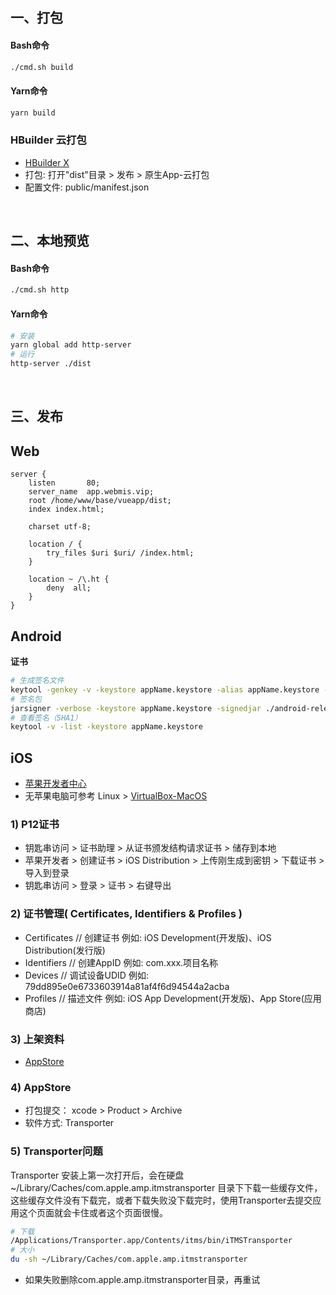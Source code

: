 ## 一、打包
#### Bash命令
```bash
./cmd.sh build
```
#### Yarn命令
```bash
yarn build
```
### HBuilder 云打包
- [HBuilder X](https://www.dcloud.io/hbuilderx.html)
- 打包: 打开"dist"目录 > 发布 > 原生App-云打包
- 配置文件: public/manifest.json
<br/>

## 二、本地预览
#### Bash命令
```bash
./cmd.sh http
```
#### Yarn命令
```bash
# 安装
yarn global add http-server
# 运行
http-server ./dist
```

<br>

## 三、发布
## Web
```nginx
server {
    listen       80;
    server_name  app.webmis.vip;
    root /home/www/base/vueapp/dist;
    index index.html;

    charset utf-8;

    location / {
        try_files $uri $uri/ /index.html;
    }

    location ~ /\.ht {
        deny  all;
    }
}
```

## Android
**证书**
``` bash
# 生成签名文件
keytool -genkey -v -keystore appName.keystore -alias appName.keystore -keyalg RSA -validity 20000
# 签名包
jarsigner -verbose -keystore appName.keystore -signedjar ./android-release.apk ./android-debug.apk appName.keystore
# 查看签名（SHA1）
keytool -v -list -keystore appName.keystore
```

## iOS
- [苹果开发者中心](https://developer.apple.com/)
- 无苹果电脑可参考 Linux > [VirtualBox-MacOS](/docs/linux/shell/macos)

### 1) P12证书
- 钥匙串访问 > 证书助理 > 从证书颁发结构请求证书 > 储存到本地
- 苹果开发者 > 创建证书 > iOS Distribution > 上传刚生成到密钥 > 下载证书 > 导入到登录
- 钥匙串访问 > 登录 > 证书 > 右键导出

### 2) 证书管理( Certificates, Identifiers & Profiles )
- Certificates // 创建证书 例如: iOS Development(开发版)、iOS Distribution(发行版)
- Identifiers // 创建AppID 例如: com.xxx.项目名称
- Devices  // 调试设备UDID 例如: 79dd895e0e6733603914a81af4f6d94544a2acba
- Profiles // 描述文件 例如: iOS App Development(开发版)、App Store(应用商店)

### 3) 上架资料
- [AppStore](https://appstoreconnect.apple.com/)

### 4) AppStore
- 打包提交： xcode > Product > Archive
- 软件方式: Transporter

### 5) Transporter问题
Transporter 安装上第一次打开后，会在硬盘 ~/Library/Caches/com.apple.amp.itmstransporter 目录下下载一些缓存文件，这些缓存文件没有下载完，或者下载失败没下载完时，使用Transporter去提交应用这个页面就会卡住或者这个页面很慢。
```bash
# 下载
/Applications/Transporter.app/Contents/itms/bin/iTMSTransporter
# 大小
du -sh ~/Library/Caches/com.apple.amp.itmstransporter
```
- 如果失败删除com.apple.amp.itmstransporter目录，再重试

<br/><br/>